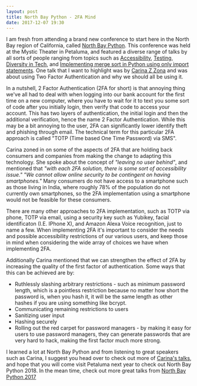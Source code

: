 ```yaml
---
layout: post
title: North Bay Python - 2FA Mind
date: 2017-12-07 19:30
---
```


I am fresh from attending a brand new conference to start here in the North Bay region of California, called [North Bay Python](https://2017.northbaypython.org/). This conference was held at the Mystic Theater in Petaluma, and featured a diverse range of talks by all sorts of people ranging from topics such as [Accessibility](https://www.youtube.com/watch?v=ys7cy7njkvA&index=6&list=PLaeNpBNgqQWvWl273wwS3f-iEgDWNuoxN), [Testing](https://www.youtube.com/watch?v=uO3lMtlL9jg&index=7&list=PLaeNpBNgqQWvWl273wwS3f-iEgDWNuoxN), [Diversity in Tech](https://www.youtube.com/watch?v=FgJ40931e9Y), and [Implementing merge sort in Python using only import statements](https://www.youtube.com/watch?v=7wPcR3OWSU8&list=PLaeNpBNgqQWvWl273wwS3f-iEgDWNuoxN&index=5). One talk that I want to highlight was by [Carina Z Zona](http://cczona.com/) and was about using Two Factor Authentication and why we should all be using it.

In a nutshell, 2 Factor Authentication (2FA for short) is that annoying thing we've all had to deal with when logging into our bank account for the first time on a new computer, where you have to wait for it to text you some sort of code after you initially login, then verify that code to access your account. This has two layers of authentication, the initial login and then the additional verification, hence the name 2 Factor Authentication. While this may be a bit annoying to the user, 2FA can significantly lower identify theft and phishing through email. The technical term for this particular 2FA approach is called "TOTP (Time based One Time Password) via SMS".

Carina zoned in on some of the aspects of 2FA that are holding back consumers and companies from making the change to adapting this technology. She spoke about the concept of *"leaving no user behind"*, and mentioned that *"with each 2FA solution, there is some sort of accessibility issue."* *"We cannot allow online security to be contingent on having smartphones."* Many consumers do not have access to a smartphone such as those living in India, where roughly 78% of the population do not currently own smartphones, so the 2FA implementation using a smartphone would not be feasible for these consumers.

There are many other approaches to 2FA implementation, such as TOTP via phone, TOTP via email, using a security key such as Yubikey, facial identificaton (I.E. IPhone X), and Amazon Alexa Voice recognition, just to name a few. When implementing 2FA it's important to consider the needs and possible accessibility restrictions of our various users, and keep those in mind when considering the wide array of choices we have when implementing 2FA.

Additionally Carina mentioned that we can strengthen the effect of 2FA by increasing the quality of the first factor of authentication. Some ways that this can be achieved are by:
* Ruthlessly slashing arbitrary restrictions - such as minimum password length, which is a pointless restriction because no matter how short the password is, when you hash it, it will be the same length as other hashes if you are using something like bcrypt.
* Communicating remaining restrictions to users
* Sanitizing user input
* Hashing securely
* Rolling out the red carpet for password managers - by making it easy for users to use password managers, they can generate passwords that are very hard to hack, making the first factor much more strong.

I learned a lot at North Bay Python and from listening to great speakers such as Carina, I suggest you head over to check out  more of [Carina's talks](http://cczona.com/speaking/talks/), and hope that you will come visit Petaluma next year to check out North Bay Python 2018. In the mean time, check out more great talks from [North Bay Python 2017](https://www.youtube.com/watch?v=7wPcR3OWSU8&list=PLaeNpBNgqQWvWl273wwS3f-iEgDWNuoxN)
